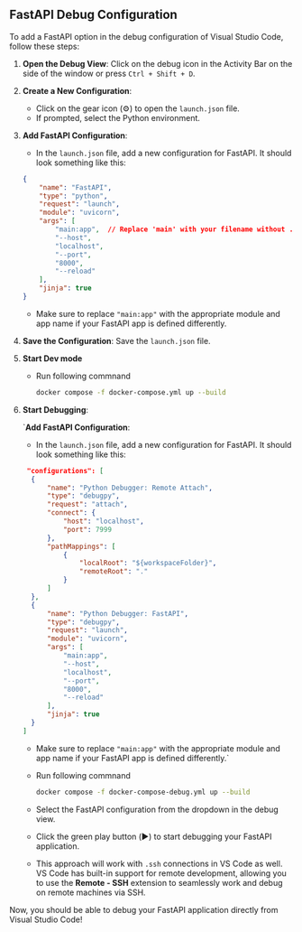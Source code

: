 ##  FastAPI Debug Configuration
To add a FastAPI option in the debug configuration of Visual Studio Code, follow these steps:

1. **Open the Debug View**: Click on the debug icon in the Activity Bar on the side of the window or press `Ctrl + Shift + D`.

2. **Create a New Configuration**:
   - Click on the gear icon (⚙️) to open the `launch.json` file.
   - If prompted, select the Python environment.

3. **Add FastAPI Configuration**:
   - In the `launch.json` file, add a new configuration for FastAPI. It should look something like this:

   ```json
   {
       "name": "FastAPI",
       "type": "python",
       "request": "launch",
       "module": "uvicorn",
       "args": [
           "main:app",  // Replace 'main' with your filename without .py
           "--host",
           "localhost",
           "--port",
           "8000",
           "--reload"
       ],
       "jinja": true
   }
   ```

   - Make sure to replace `"main:app"` with the appropriate module and app name if your FastAPI app is defined differently.

4. **Save the Configuration**: Save the `launch.json` file.

5. **Start Dev mode**
   - Run following commnand
      ```bash
      docker compose -f docker-compose.yml up --build
      ```

5. **Start Debugging**:

   `**Add FastAPI Configuration**:
      - In the `launch.json` file, add a new configuration for FastAPI. It should look something like this:

      ```json
       "configurations": [
        {
            "name": "Python Debugger: Remote Attach",
            "type": "debugpy",
            "request": "attach",
            "connect": {
                "host": "localhost",
                "port": 7999
            },
            "pathMappings": [
                {
                    "localRoot": "${workspaceFolder}",
                    "remoteRoot": "."
                }
            ]
        },
        {
            "name": "Python Debugger: FastAPI",
            "type": "debugpy",
            "request": "launch",
            "module": "uvicorn",
            "args": [
                "main:app",
                "--host",
                "localhost",
                "--port",
                "8000",
                "--reload"
            ],
            "jinja": true
        }
      ]
      ```
      - Make sure to replace `"main:app"` with the appropriate module and app name if your FastAPI app is defined differently.`

   - Run following commnand
      ```bash
      docker compose -f docker-compose-debug.yml up --build
      ```
   - Select the FastAPI configuration from the dropdown in the debug view.
   - Click the green play button (▶️) to start debugging your FastAPI application.

   - This approach will work with `.ssh` connections in VS Code as well. VS Code has built-in support for remote development, allowing you to use the **Remote - SSH** extension to seamlessly work and debug on remote machines via SSH.

Now, you should be able to debug your FastAPI application directly from Visual Studio Code!
